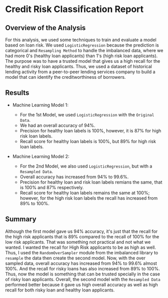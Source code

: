 # Credit Risk Classification Report

## Overview of the Analysis

For this analysis, we used some techniques to train and evaluate a model based on loan risk. We used `LogisticRegression` because the prediction is categorical and `Resampling Method` to handle the imbalanced data, where we had more 0's (healthy loan applicants) than 1's (high risk loan applicants). The purpose was to have a trusted model that gives us a high recall for the healthy and risky loan applicants. Thus, we used a dataset of historical lending activity from a peer-to-peer lending services company to build a model that can identify the creditworthiness of borrowers.


## Results 

* Machine Learning Model 1:
  * For the 1st Model, we used `LogisticRegression` with the `Original Data`.
  * We had an overall accuracy of 94%.
  * Precision for healthy loan labels is 100%, however, it is 87% for high risk loan labels.
  * Recall score for healthy loan labels is 100%, but 89% for high risk loan labels.


* Machine Learning Model 2:
  * For the 2nd Model, we also used `LogisticRegression`, but with a `Resampled Data`. 
  * Overall accuracy has increased from 94% to 99.6%.
  * Precision for healthy loan and risk loan labels remians the same, that is 100% and 87% respectively.
  * Recall score for healthy loan labels remains the same at 100%; however, for the high risk loan labels the recall has increased from 89% to 100%.

## Summary

Although the first model gave us 94% accuracy, it's just that the recall for the high risk applicants that is 89% compared to the recall of 100% for the low risk applicants. That was something not practical and not what we wanted. I wanted the recall for High Risk applicants to be as high as well. Thus, I used the `RandomOverSampler` module from the imbalanced library to `resample` the data then create the second model.
Now, with the over sampled data, overall accuracy has increased from 94% to 99.6% almost 100%. And the recall for risky loans has also increased from 89% to 100%. Thus, now the model is something that can be trusted specially in the case of risky loan applicants. Overall, the second model with the `Resampled Data` performed better because it gave us high overall accuracy as well as high recall for both risky loan and healthy loan applicants.
